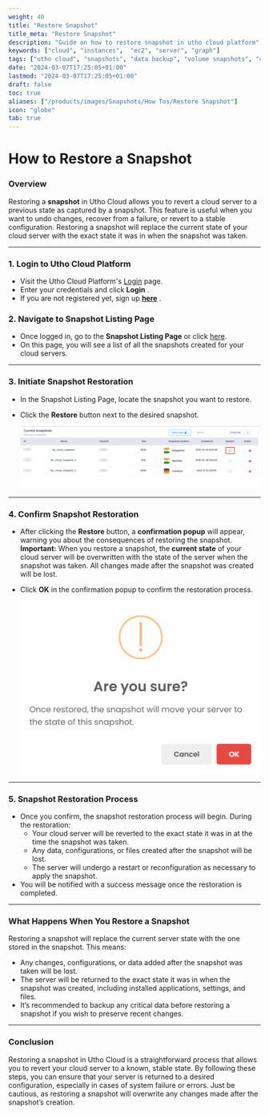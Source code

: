 ```yaml
---
weight: 40
title: "Restore Snapshot"
title_meta: "Restore Snapshot"
description: "Guide on how to restore snapshot in utho cloud platform"
keywords: ["cloud", "instances",  "ec2", "server", "graph"]
tags: ["utho cloud", "snapshots", "data backup", "volume snapshots", "cloud recovery"]
date: "2024-03-07T17:25:05+01:00"
lastmod: "2024-03-07T17:25:05+01:00"
draft: false
toc: true
aliases: ["/products/images/Snapshots/How Tos/Restore Snapshot"]
icon: "globe"
tab: true
---
```



# **How to Restore a Snapshot** 

### **Overview**

Restoring a **snapshot** in Utho Cloud allows you to revert a cloud server to a previous state as captured by a snapshot. This feature is useful when you want to undo changes, recover from a failure, or revert to a stable configuration. Restoring a snapshot will replace the current state of your cloud server with the exact state it was in when the snapshot was taken.

---

### **1. Login to Utho Cloud Platform**

* Visit the Utho Cloud Platform's [Login](https://console.utho.com/login "Login") page.
* Enter your credentials and click  **Login** .
* If you are not registered yet, sign up  **[here](https://console.utho.com/signup "Signup")** .

### **2. Navigate to Snapshot Listing Page**

* Once logged in, go to the **Snapshot Listing Page** or click [here](https://console.utho.com/snapshot "Snapshot Listing Page").
* On this page, you will see a list of all the snapshots created for your cloud servers.

---

### **3. Initiate Snapshot Restoration**

* In the Snapshot Listing Page, locate the snapshot you want to restore.
* Click the **Restore** button next to the desired snapshot.

  ![1744092075677](image/index/1744092075677.png)

---

### **4. Confirm Snapshot Restoration**

* After clicking the **Restore** button, a **confirmation popup** will appear, warning you about the consequences of restoring the snapshot.
  **Important:** When you restore a snapshot, the **current state** of your cloud server will be overwritten with the state of the server when the snapshot was taken. All changes made after the snapshot was created will be lost.
* Click **OK** in the confirmation popup to confirm the restoration process.

  ![1744092116523](image/index/1744092116523.png)

---

### **5. Snapshot Restoration Process**

* Once you confirm, the snapshot restoration process will begin. During the restoration:
  * Your cloud server will be reverted to the exact state it was in at the time the snapshot was taken.
  * Any data, configurations, or files created after the snapshot will be lost.
  * The server will undergo a restart or reconfiguration as necessary to apply the snapshot.
* You will be notified with a success message once the restoration is completed.

---

### **What Happens When You Restore a Snapshot**

Restoring a snapshot will replace the current server state with the one stored in the snapshot. This means:

* Any changes, configurations, or data added after the snapshot was taken will be lost.
* The server will be returned to the exact state it was in when the snapshot was created, including installed applications, settings, and files.
* It’s recommended to backup any critical data before restoring a snapshot if you wish to preserve recent changes.

---

### **Conclusion**

Restoring a snapshot in Utho Cloud is a straightforward process that allows you to revert your cloud server to a known, stable state. By following these steps, you can ensure that your server is returned to a desired configuration, especially in cases of system failure or errors. Just be cautious, as restoring a snapshot will overwrite any changes made after the snapshot’s creation.
